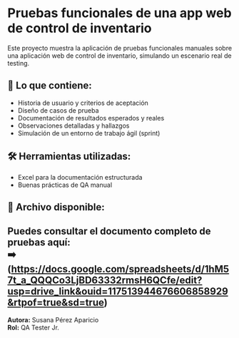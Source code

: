 # Pruebas funcionales de una app web de control de inventario

Este proyecto muestra la aplicación de pruebas funcionales manuales sobre una aplicación web de control de inventario, simulando un escenario real de testing.

## 🧠 Lo que contiene:
- Historia de usuario y criterios de aceptación
- Diseño de casos de prueba
- Documentación de resultados esperados y reales
- Observaciones detalladas y hallazgos
- Simulación de un entorno de trabajo ágil (sprint)

## 🛠️ Herramientas utilizadas:
- Excel para la documentación estructurada
- Buenas prácticas de QA manual

## 📁 Archivo disponible:
Puedes consultar el documento completo de pruebas aquí:  
➡️ (https://docs.google.com/spreadsheets/d/1hM57t_a_QQQCo3LjBD63332rmsH6QCfe/edit?usp=drive_link&ouid=117513944676606858929&rtpof=true&sd=true)
---

**Autora:** Susana Pérez Aparicio  
**Rol:** QA Tester Jr.  
